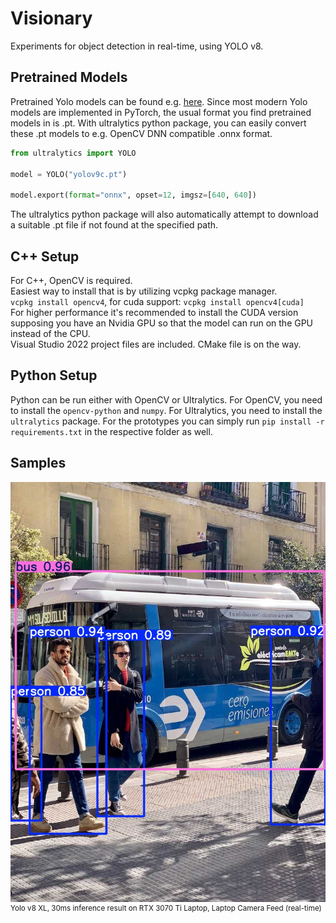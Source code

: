 # Visionary

Experiments for object detection in real-time, using YOLO v8.

## Pretrained Models
Pretrained Yolo models can be found e.g. [here](https://github.com/ultralytics/ultralytics).
Since most modern Yolo models are implemented in PyTorch, the usual format you find pretrained models in is .pt.
With ultralytics python package, you can easily convert these .pt models to e.g. OpenCV DNN compatible .onnx format.
```python
from ultralytics import YOLO

model = YOLO("yolov9c.pt")

model.export(format="onnx", opset=12, imgsz=[640, 640])
```
The ultralytics python package will also automatically attempt to download a suitable .pt file if not found at the specified path.

## C++ Setup
For C++, OpenCV is required.\
Easiest way to install that is by utilizing vcpkg package manager.\
`vcpkg install opencv4`, for cuda support: `vcpkg install opencv4[cuda]`\
For higher performance it's recommended to install the CUDA version supposing you have an Nvidia GPU so that the model can run on the GPU instead of the CPU.\
Visual Studio 2022 project files are included. CMake file is on the way.

## Python Setup
Python can be run either with OpenCV or Ultralytics.
For OpenCV, you need to install the `opencv-python` and `numpy`. For Ultralytics, you need to install the `ultralytics` package.
For the prototypes you can simply run `pip install -r requirements.txt` in the respective folder as well.

## Samples
<div style="">
  <img src="result.jpg" alt="Sample Image" />
  <p style="font-size: smaller; margin-top: 0px;">Yolo v8 XL, 30ms inference result on RTX 3070 Ti Laptop, Laptop Camera Feed (real-time)</p>
</div>
